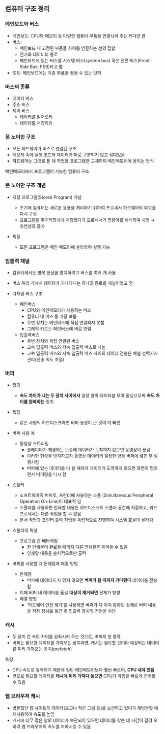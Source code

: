 ## 컴퓨터 구조 정리

### 메인보드와 버스

- 메인보드: CPU와 메모리 등 다양한 컴퓨터 부품을 연결시켜 주는 커다란 판
- 버스:
  - 메인보드 내 고정된 부품들 사이를 연결하는 선의 집합
  - 전기와 데이터의 통로
  - 메인보드에 있는 버스를 시스템 버스(system bus) 혹은 전면 버스(Front-Side Bus; FSB)라고 함
- 포트: 메인보드에는 각종 부품을 꽂을 수 있는 단자
   
### 버스의 종류
- 데이터 버스
- 주소 버스
- 제어 버스
  - 데이터를 읽어오라
  - 데이터를 저장하라

### 폰 노이만 구조

- 모든 하드웨어가 버스로 연결된 구조
- 메모리 속에 실행 코드와 데이터가 따로 구분되지 않고 섞여있음
- 하드웨어는 그대로 둔 채 작업용 프로그램만 교체하여 메인메모리에 올리는 방식

메인메모리에서 프로그램이 가능한 컴퓨터 구조

### 폰 노이만 구조 개념

- 저장 프로그램(Stored Program) 개념
  - 초기에 컴퓨터는 새로운 응용을 처리하기 위하여 프로세서 하드웨어의 회로를 다시 구성
  - 프로그램을 주기억장치에 저장했다가 프로세서가 명령어를 해석하여 처리 → 유연성의 증가
  
- 특징
  - 모든 프로그램은 메인 메모리에 올라와야 실행 가능
  
### 입출력 채널

- 컴퓨터에서는 병목 현상을 방지하려고 버스를 여러 개 사용
- 버스 여러 개에서 데이터가 지나다니는 하나의 통로를 채널이라고 함

- 다채널 버스 구조
  - 메인버스
    - CPU와 메인메모리가 사용하는 버스
    - 컴퓨터 내 버스 중 가장 빠름
    - 주변 장치는 메인버스에 직접 연결되지 못함
    - 그래픽 카드는 메인버스에 바로 연결
  - 입출력버스
    - 주변 장치와 직접 연결된 버스
    - 고속 입출력 버스와 저속 입출력 버스로 나눔
    - 고속 입출력 버스와 저속 입출력 버스 사이의 데이터 전송은 채널 선택기가 관리(전송 속도 조절)

### 버퍼

- 정의
  - **속도 차이가 나는 두 장치 사이에서** 일정 양의 데이터를 모아 옮김으로써 **속도 차이를 완화하는** 장치
- 특징
  - 같은 사양의 하드디스크라면 버퍼 용량이 큰 것이 더 빠름
  
- 버퍼 사용 예
  - 동영상 스트리밍
    - 플레이어가 재생하는 도중에 데이터가 도착하지
      않으면 동영상이 끊김
    - 이러한 현상을 방지하고자 동영상 데이터의 일정한
      양을 버퍼에 넣은 후 실행시킴
    - 버퍼에 있는 데이터를 다 쓸 때까지 데이터가 도착하지
      않으면 화면이 멈추면서 버퍼링을 다시 함

- 스풀러
  - 소프트웨어적 버퍼로, 프린터에 사용하는 스풀
    (Simultaneous Peripheral Operation On-Line)이
    대표적 임
  - 스풀러를 사용하면 인쇄할 내용은 하드디스크의 스풀러
    공간에 저장하고, 워드프로세서는 다른 작업을 할 수 있음
  - 문서 작업과 프린터 출력 작업을 독립적으로 진행하여
    시스템 효율이 올라감
- 스풀러의 특성
  - 프로그램 간 배타적임
    - 한 인쇄물이 완료될 때까지 다른 인쇄물은 끼어들 수
      없음
    - 인쇄할 내용을 순차적으로만 출력

- 버퍼를 사용할 때 문제점과 해결 방법
  - 문제점 
    - 버퍼에 데이터가 차 있지 않으면 **버퍼가 찰 때까지 기다렸다** 데이터를 전송함
  - 이때 버퍼 내 데이터를 옮길 **대상이 제거되면** 문제가 발생
  - 해결 방법
    - ‘하드웨어 안전 제거’를 사용하면 버퍼가 다 차지 않아도 강제로 버퍼 내용을 저장 장치로 옮긴 후 입출력 장치의 전원을 차단

### 캐시

- 두 장치 간 속도 차이를 완화시켜 주는 것으로, 버퍼의 한 종류
- 버퍼는 필요한 데이터를 가져오는 장치라면, 캐시는 필요할 것이라 예상되는 데이터를 미리 가져오는 장치(prefetch)

특징

- CPU 속도로 동작하기 때문에 일반 메인메모리보다 훨씬 빠르며, **CPU 내에 있음**
- 앞으로 필요할 데이터를 **캐시에 미리 가져다 놓으면** CPU가 작업을 빠르게 진행할 수 있음

### 웹 브라우저 캐시

- 방문했던 웹 사이트의 데이터(로고나 작은 그림 등)를 보관하고 있다가 재방문할 때 재사용하여 속도를 높임
- 캐시에 너무 많은 양의 데이터가 보관되어 있으면 데이터를 찾는 데 시간이 걸려 오히려 웹 브라우저의 속도를 저하시킬 수 있음

